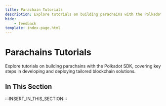 ```yaml
---
title: Parachain Tutorials
description: Explore tutorials on building parachains with the Polkadot SDK, covering key steps in developing and deploying tailored blockchain solutions.
hide: 
    - feedback
template: index-page.html
---
```


# Parachains Tutorials

Explore tutorials on building parachains with the Polkadot SDK, covering key steps in developing and deploying tailored blockchain solutions.

## In This Section

:::INSERT_IN_THIS_SECTION:::
